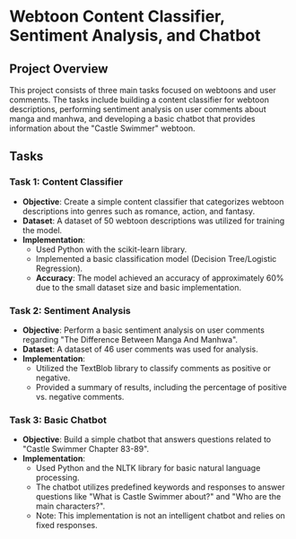 # Webtoon Content Classifier, Sentiment Analysis, and Chatbot

## Project Overview
This project consists of three main tasks focused on webtoons and user comments. The tasks include building a content classifier for webtoon descriptions, performing sentiment analysis on user comments about manga and manhwa, and developing a basic chatbot that provides information about the "Castle Swimmer" webtoon.

## Tasks

### Task 1: Content Classifier
- **Objective**: Create a simple content classifier that categorizes webtoon descriptions into genres such as romance, action, and fantasy.
- **Dataset**: A dataset of 50 webtoon descriptions was utilized for training the model.
- **Implementation**: 
  - Used Python with the scikit-learn library.
  - Implemented a basic classification model (Decision Tree/Logistic Regression).
  - **Accuracy**: The model achieved an accuracy of approximately 60% due to the small dataset size and basic implementation.

### Task 2: Sentiment Analysis
- **Objective**: Perform a basic sentiment analysis on user comments regarding "The Difference Between Manga And Manhwa".
- **Dataset**: A dataset of 46 user comments was used for analysis.
- **Implementation**: 
  - Utilized the TextBlob library to classify comments as positive or negative.
  - Provided a summary of results, including the percentage of positive vs. negative comments.

### Task 3: Basic Chatbot
- **Objective**: Build a simple chatbot that answers questions related to "Castle Swimmer Chapter 83-89".
- **Implementation**: 
  - Used Python and the NLTK library for basic natural language processing.
  - The chatbot utilizes predefined keywords and responses to answer questions like "What is Castle Swimmer about?" and "Who are the main characters?".
  - Note: This implementation is not an intelligent chatbot and relies on fixed responses.
